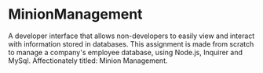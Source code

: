 # MinionManagement
A developer interface that allows non-developers to easily view and interact with information stored in databases. This assignment is made from scratch to manage a company's employee database, using Node.js, Inquirer and MySql. Affectionately titled: Minion Management. 
